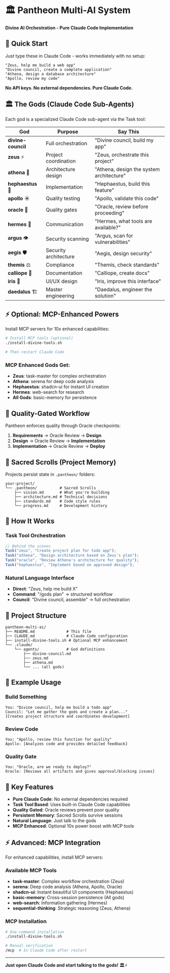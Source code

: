# 🏛️ Pantheon Multi-AI System

**Divine AI Orchestration - Pure Claude Code Implementation**

## 🚀 Quick Start

Just type these in Claude Code - works immediately with no setup:

```
"Zeus, help me build a web app"
"Divine council, create a complete application" 
"Athena, design a database architecture"
"Apollo, review my code"
```

**No API keys. No external dependencies. Pure Claude Code.**

## 🏛️ The Gods (Claude Code Sub-Agents)

Each god is a specialized Claude Code sub-agent via the Task tool:

| God | Purpose | Say This |
|-----|---------|----------|
| **divine-council** | Full orchestration | "Divine council, build my app" |
| **zeus** ⚡ | Project coordination | "Zeus, orchestrate this project" |
| **athena** 🦉 | Architecture design | "Athena, design the system architecture" |
| **hephaestus** 🔨 | Implementation | "Hephaestus, build this feature" |
| **apollo** ☀️ | Quality testing | "Apollo, validate this code" |
| **oracle** 🔮 | Quality gates | "Oracle, review before proceeding" |
| **hermes** 👟 | Communication | "Hermes, what tools are available?" |
| **argus** 👁️ | Security scanning | "Argus, scan for vulnerabilities" |
| **aegis** 🛡️ | Security architecture | "Aegis, design security" |
| **themis** ⚖️ | Compliance | "Themis, check standards" |
| **calliope** 📜 | Documentation | "Calliope, create docs" |
| **iris** 🌈 | UI/UX design | "Iris, improve this interface" |
| **daedalus** 🏗️ | Master engineering | "Daedalus, engineer the solution" |

## ⚡ Optional: MCP-Enhanced Powers

Install MCP servers for 10x enhanced capabilities:

```bash
# Install MCP tools (optional)
./install-divine-tools.sh

# Then restart Claude Code
```

### MCP Enhanced Gods Get:
- **Zeus**: task-master for complex orchestration
- **Athena**: serena for deep code analysis  
- **Hephaestus**: shadcn-ui for instant UI creation
- **Hermes**: web-search for research
- **All Gods**: basic-memory for persistence

## 🔄 Quality-Gated Workflow

Pantheon enforces quality through Oracle checkpoints:

1. **Requirements** → Oracle Review → **Design** 
2. **Design** → Oracle Review → **Implementation**
3. **Implementation** → Oracle Review → **Deploy**

## 📜 Sacred Scrolls (Project Memory)

Projects persist state in `.pantheon/` folders:

```
your-project/
└── .pantheon/          # Sacred Scrolls
    ├── vision.md       # What you're building
    ├── architecture.md # Technical decisions
    ├── standards.md    # Code style rules
    └── progress.md     # Development history
```

## 🎯 How It Works

### Task Tool Orchestration
```javascript
// Behind the scenes
Task("zeus", "Create project plan for todo app");
Task("athena", "Design architecture based on Zeus's plan");
Task("oracle", "Review Athena's architecture for quality");
Task("hephaestus", "Implement based on approved design");
```

### Natural Language Interface
- **Direct**: "Zeus, help me build X"
- **Command**: "/gods plan" → structured workflow
- **Council**: "Divine council, assemble" → full orchestration

## 📁 Project Structure

```
pantheon-multi-ai/
├── README.md              # This file
├── CLAUDE.md              # Claude Code configuration
├── install-divine-tools.sh # Optional MCP enhancement
└── .claude/
    └── agents/            # God definitions
        ├── divine-council.md
        ├── zeus.md
        ├── athena.md
        └── ... (all gods)
```

## 🎯 Example Usage

### Build Something
```
You: "Divine council, help me build a todo app"
Council: "Let me gather the gods and create a plan..."
[Creates project structure and coordinates development]
```

### Review Code
```  
You: "Apollo, review this function for quality"
Apollo: [Analyzes code and provides detailed feedback]
```

### Quality Gate
```
You: "Oracle, are we ready to deploy?"
Oracle: [Reviews all artifacts and gives approval/blocking issues]
```

## 🔧 Key Features

- **Pure Claude Code**: No external dependencies required
- **Task Tool Based**: Uses built-in Claude Code capabilities
- **Quality Gated**: Oracle reviews prevent poor quality
- **Persistent Memory**: Sacred Scrolls survive sessions
- **Natural Language**: Just talk to the gods
- **MCP Enhanced**: Optional 10x power boost with MCP tools

## ⚡ Advanced: MCP Integration

For enhanced capabilities, install MCP servers:

### Available MCP Tools
- **task-master**: Complex workflow orchestration (Zeus)
- **serena**: Deep code analysis (Athena, Apollo, Oracle)
- **shadcn-ui**: Instant beautiful UI components (Hephaestus)
- **basic-memory**: Cross-session persistence (All gods)
- **web-search**: Information gathering (Hermes)
- **sequential-thinking**: Strategic reasoning (Zeus, Athena)

### MCP Installation
```bash
# One-command installation
./install-divine-tools.sh

# Manual verification
/mcp  # In Claude Code after restart
```

---

**Just open Claude Code and start talking to the gods!** 🏛️⚡